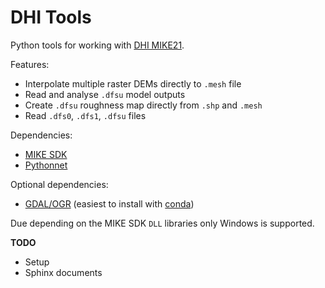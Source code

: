 # DHI Tools

Python tools for working with [DHI MIKE21](https://www.mikepoweredbydhi.com/products/mike-21).

Features:  

* Interpolate multiple raster DEMs directly to `.mesh` file
* Read and analyse `.dfsu` model outputs
* Create `.dfsu` roughness map directly from `.shp` and `.mesh`
* Read `.dfs0`, `.dfs1`, `.dfsu` files

Dependencies:

* [MIKE SDK](https://www.mikepoweredbydhi.com/download/mike-2016/mike-sdk?ref=%7B181C63FF-2342-4C41-9F84-F93884595EF3%7D)
* [Pythonnet](http://pythonnet.github.io/)

Optional dependencies:

* [GDAL/OGR](https://pypi.org/project/GDAL/) (easiest to install with [conda](https://conda.io/docs/))

Due depending on the MIKE SDK `DLL` libraries only Windows is supported.

**TODO**

* Setup
* Sphinx documents